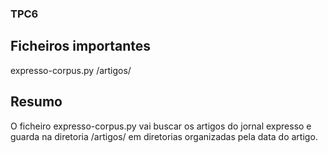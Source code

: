 ### TPC6

## Ficheiros importantes
expresso-corpus.py
/artigos/

## Resumo
O ficheiro expresso-corpus.py vai buscar os artigos do jornal expresso e guarda na diretoria /artigos/ em diretorias organizadas pela data do artigo.

